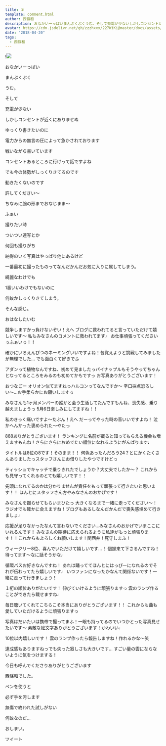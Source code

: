 ```yaml
---
title: ①
template: comment.html
author: 西條和
description: おなかいーっぱいまんぷくぷくうむ。そして充電が少ないしかしコンセントが近くにありませ...
avatar: https://cdn.jsdelivr.net/gh/zzzhxxx/227WiKi@master/docs/assets/photo/avatar/nagomi.jpg
date: "2018-04-20"
tags:
  - 西條和
---
```


!![](https://cdn.jsdelivr.net/gh/227WiKi/227WiKi-image@master/blog-image/nagomi-2018-04-20_1.jpg)










おなかいーっぱい










まんぷくぷく







うむ。






そして










充電が少ない










しかしコンセントが近くにありませぬ










ゆっくり書きたいのに









電力からの無言の圧によって急かされております








戦いながら書いています











コンセントあるところに行けって話ですよね









でも今の体勢がしっくりきてるのです









動きたくないのです








許してください〜










ちなみに腕の形までおなじまま〜










ふぁい













撮りたい時








ついつい連写とか








何回も撮りがち










納得のいく写真はやっぱり他にあるけど








一番最初に撮ったものってなんだかんだお気に入りに属してしまう。










綺麗なわけでも









1番いいわけでもないのに










何故かしっくりきてしまう。











そんな感じ。


















おはなしたいむ





競争しますかっ負けないぞい！えへ
ブログに救われてると言っていただけて嬉しいです〜
私もみなさんのコメントに救われてます♩
お仕事頑張ってくださいっふぁいっ！！





確かにいろえんぴつのネーミングいいですよね！昔覚えようと挑戦してみましたが無理でした…
でも面白くて好きでふ





アダンって植物なんですね、初めて見ましたっパイナップルもそうやってちゃんとなってるところをみるのも初めてかもですっ
お写真ありがとうございます！





おつなごー
オリオン似てますねっハルコンってなんですか〜
辛口採点恐ろしい〜…お手柔らかにお願いしますっ




みなさんも1ヶ月メンバーの誰かと会う生活してたんですもんね、喪失感、乗り越えましょうっ
5月6日楽しみにしてますね！！





私のきっく痛いですよ〜たぶん！えへ
だーってやった時の音いいですよね！
泣かへんかった褒められた〜やたっ






888ありがとうございます！
ランキングに名前が載ると知ってもらえる機会も増えますもんね！さらにさらにおめでたい順位になれるようにがんばります♩







タイトルは8位の8です！そのまま！！
何色あったんだろう24？とにかくたくさんありましたっスタッフさんにお借りしたやつですけどっ






ティッシュでキャッチで乗りきれたでしょうか？大丈夫でしたか〜？
これからも見守ってくれるのとても嬉しいです！！




先頭になれてるのかは分かりませんが責任をもって頑張って行きたいと思います！！
ほんとにスタッフさん方やみなさんのおかげです！




みなさんを蹴らせてもらいまひたっ
大きくなるまで一緒に走ってください〜！
ラジオでも確かに会えますね！ブログもあるしなんだかんだで喪失感埋めて行きましょ♩






応援が足りなかったなんて言わないでください…みなさんのおかげでいまここにいれるんです！
みなさんの期待に応えられるように私達がもっと頑張ります！！これからもよろしくお願いします！関西弁！死守しまふ！





ウィークリー8位、喜んでいただけて嬉しいです…！
個握来て下さるんですね！待ってます〜なに話そうかな♩






循環バスお好きなんですね！
あれは踊っててほんとにはっぴーになれるのでそれが伝わってたら嬉しいです♩
いつファンになったかなんて関係ないです！一緒に走って行きましょう！





１桁の順位ありがたいです！
伸びていけるように頑張りますっ
雲のランプ作ることができたら載せますね♩





毎日聴いてくれてこちらこそ本当にありがとうございます！！
これからも曲も愛していただけるように頑張りますっ





写真はだいたいは携帯で撮ってまふ！一眼も持ってるのでいつかとった写真見せたいです〜
素敵な絵文字ありがとうございます！かわいい♩



10位以内嬉しいです！
雲のランプ作ったら報告しますね！作れるかな〜笑




達成感もありますねっでも失った寂しさも大きいです…
すごい量の雲にならないように気をつけまする！












今日も呼んでくださりありがとうございます






西條和でした。









ペンを使うと








必ず手を汚します







無傷で終われた試しがない








何故なのだ…








おしまい。


ツイート



